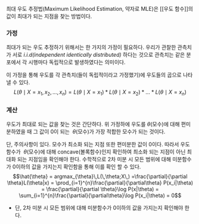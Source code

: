 최대 우도 추정법(Maximum Likelihood Estimation, 약자로 MLE)은 [[우도 함수]]의 값이 최대가 되는 지점을 찾는 방법이다. 

### 가정
최대가 되는 우도 추정하기 위해서는 한 가지의 가정이 필요하다. 
우리가 관찰한 관측치가 서로 _i.i.d(independent identically distributed)_ 하다는 것으로 관측치는 같은 분포에서 각 시행마다 독립적으로 발생하였다는 의미이다.

이 가정을 통해 우도를 각 관측치(들이 독립적이라고 가정했기)에 우도들의 곱으로 나타낼 수 있다.
$$L(\theta \mid X = x_1, x_2, ..., x_n) = L(\theta \mid X = x_1) * L(\theta \mid X = x_2) *...* L(\theta \mid X = x_n)$$

### 계산
우도가 최대로 되는 값을 찾는 것은 간단하다. 위 가정하에 우도를 $\theta$(모수)에 대해 편미분하였을 때 그 값이 0이 되는  $\theta$(모수)가 가장 적합한 모수가 되는 것이다.

단, 주의사항이 있다. 모수가 최소화 되는 지점 또한 편미분한 값이 0이다. 따라서 우도 함수가  $\theta$(모수)에 대해 concave(볼록함수)인지 확인하여 최소화 되는 지점이 아닌 최대화 되는 지점임을 확인해야 한다. 수학적으로 2차 미분 시 모든 범위에 대해 미분함수가 0이하의 값을 가지는지 확인함을 통해 이를 확인 할 수 있다. 
$$\hat{\theta} = argmax_{\theta}\,L(\,\theta;X\,) =\frac{\partial}{\partial \theta}L(\theta|x) = \prod_{i=1}^{n}\frac{\partial}{\partial\theta} P(x_i|\theta) = \frac{\partial}{\partial \theta}\log P(x|\theta) = \sum_{i=1}^{n}\frac{\partial}{\partial\theta}\log P(x_i|\theta) = 0$$

* 단, 2차 미분 시 모든 범위에 대해 미분함수가 0이하의 값을 가지는지 확인해야 한다.